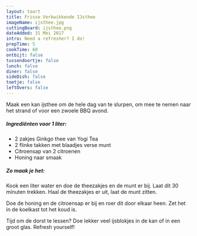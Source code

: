 ```yaml
---
layout: taart
title: Frisse Verkwikkende IJsthee
imageName: ijsthee.jpg
cuttingBoard: ijsthee.png
dateAdded: 31 Mei 2017
intro: Need a refresher? I do!
prepTime: 5
cookTime: 60
ontbijt: false
tussendoortje: false
lunch: false
diner: false
sideDish: false
toetje: false
leftOvers: false
---
```

Maak een kan ijsthee om de hele dag van te slurpen, om mee te nemen naar het strand of voor een zwoele BBQ avond.

##### Ingrediënten voor 1 liter:
* 2 zakjes Ginkgo thee van Yogi Tea
* 2 flinke takken met blaadjes verse munt
* Citroensap van 2 citroenen
* Honing naar smaak

##### Zo maak je het:
Kook een liter water en doe de theezakjes en de munt er bij. Laat dit 30 minuten trekken. Haal de theezakjes er uit, laat de munt zitten.

Doe de honing en de citroensap er bij en roer dit door elkaar heen. Zet het in de koelkast tot het koud is.

Tijd om de dorst te lessen? Doe lekker veel ijsblokjes in de kan of in een groot glas. Refresh yourself!
